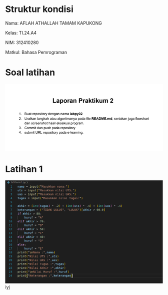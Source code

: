 # Struktur kondisi
Nama: AFLAH ATHALLAH TAMAM KAPUKONG

Kelas: TI.24.A4

NIM: 312410280

Matkul: Bahasa Pemrograman

# Soal latihan
![gambar](https://github.com/andreanbadeh/fotoo/blob/f2ee036ad9f00134b2fdb34c85445e84a3559dcb/Screenshot%20From%202024-10-22%2010-49-34.png)

# Latihan 1
![gambar](https://github.com/andreanbadeh/fotoo/blob/f2ee036ad9f00134b2fdb34c85445e84a3559dcb/Screenshot%20From%202024-10-22%2010-48-20.png)iyj
